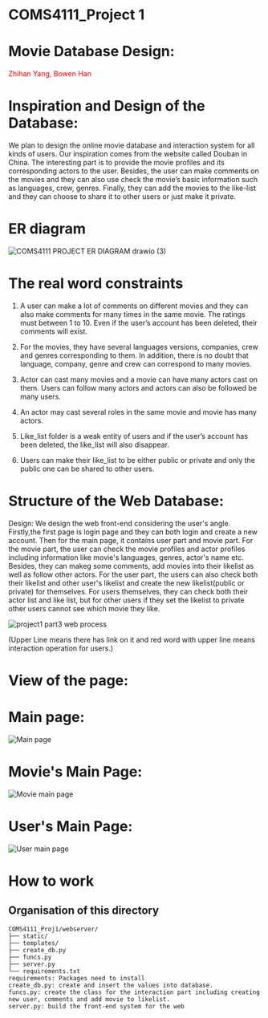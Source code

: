 # COMS4111_Project 1

# Movie Database Design:
<span style="color:red">Zhihan Yang, Bowen Han
# Inspiration and Design of the Database:
We plan to design the online movie database and interaction system for all kinds of users. Our inspiration comes from the website called Douban in China. The interesting part is to provide the movie profiles and its corresponding actors to the user. Besides, the user can make comments on the movies and they can also use check the movie’s basic information such as languages, crew, genres. Finally, they can add the movies to the like-list and they can choose to share it to other users or just make it private.
# ER diagram
![COMS4111 PROJECT ER DIAGRAM drawio (3)](https://user-images.githubusercontent.com/59796732/163073076-89211db6-2086-4e09-a8b5-646239cd520f.png)
# The real word constraints
1. A user can make a lot of comments on different movies and they can also make comments for many times in the same movie. The ratings must between 1 to 10. Even if the user’s account has been deleted, their comments will exist. 
  
2. For the movies, they have several languages versions, companies, crew and genres corresponding to them. In addition, there is no doubt that language, company, genre and crew can correspond to many movies. 
  
3. Actor can cast many movies and a movie can have many actors cast on them. Users can follow many actors and actors can also be followed be many users. 
  
4. An actor may cast several roles in the same movie and movie has many actors. 
  
5. Like_list folder is a weak entity of users and if the user’s account has been deleted, the like_list will also disappear. 
  
6. Users can make their like_list to be either public or private and only the public one can be shared to other users.

# Structure of the Web Database:
Design: We design the web front-end considering the user's angle. Firstly,the first page is login page and they can both login and create a new account. Then for the main page, it contains user part and movie part. For the movie part, the user can check the movie profiles and actor profiles including information like movie's languages, genres, actor's name etc. Besides, they can makeg some comments, add movies into their likelist as well as follow other actors. For the user part, the users can also check both their likelist and other user's likelist and create the new likelist(public or private) for themselves. For users themselves, they can check both their actor list and like list, but for other users if they set the likelist to private other users cannot see which movie they like. 

 ![project1 part3 web process](https://user-images.githubusercontent.com/59796732/163474953-4aa7bd31-06fb-46db-b918-6dbca08223f8.png)

(Upper Line means there has link on it and red word with upper line means interaction operation for users.)
  
# View of the page:
  
# Main page:
![Main page](https://user-images.githubusercontent.com/59796732/163076606-1dd04289-fff9-40d0-a272-670646aeaf0f.PNG)
# Movie's Main Page:
![Movie main page](https://user-images.githubusercontent.com/59796732/163076643-53bdbc2b-6097-47f3-becc-480e4e36fc2a.PNG)
# User's Main Page:
![User main page](https://user-images.githubusercontent.com/59796732/163076671-c032480d-aa8a-4e97-a703-08e5daf8834d.PNG)

# How to work 

## Organisation of this directory 
```
COMS4111_Proj1/webserver/
├── static/
├── templates/
├── create_db.py
├── funcs.py
├── server.py       
└── requirements.txt
requirements: Packages need to install
create_db.py: create and insert the values into database. 
funcs.py: create the class for the interaction part including creating new user, comments and add movie to likelist. 
server.py: build the front-end system for the web 

```
 
